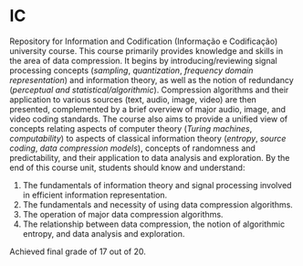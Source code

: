 # IC

Repository for Information and Codification (Informação e Codificação) university course. This course primarily provides knowledge and skills in the area of data compression. It begins by introducing/reviewing signal processing concepts (*sampling*, *quantization*, *frequency domain representation*) and information theory, as well as the notion of redundancy (*perceptual and statistical/algorithmic*). Compression algorithms and their application to various sources (text, audio, image, video) are then presented, complemented by a brief overview of major audio, image, and video coding standards. The course also aims to provide a unified view of concepts relating aspects of computer theory (*Turing machines*, *computability*) to aspects of classical information theory (*entropy*, *source coding*, *data compression models*), concepts of randomness and predictability, and their application to data analysis and exploration. By the end of this course unit, students should know and understand:

1. The fundamentals of information theory and signal processing involved in efficient information representation.
2. The fundamentals and necessity of using data compression algorithms.
3. The operation of major data compression algorithms.
4. The relationship between data compression, the notion of algorithmic entropy, and data analysis and exploration.

Achieved final grade of 17 out of 20.
